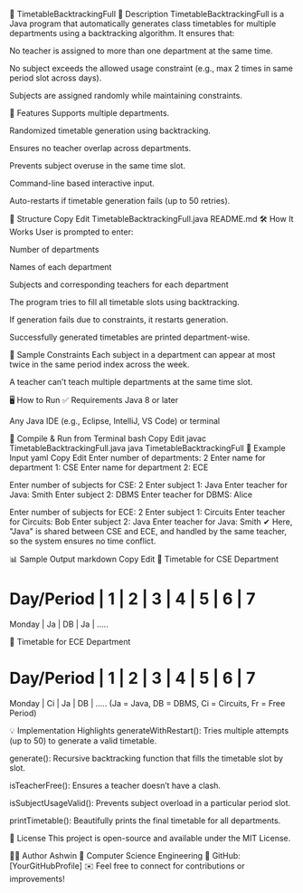 📘 TimetableBacktrackingFull
🧠 Description
TimetableBacktrackingFull is a Java program that automatically generates class timetables for multiple departments using a backtracking algorithm. It ensures that:

No teacher is assigned to more than one department at the same time.

No subject exceeds the allowed usage constraint (e.g., max 2 times in same period slot across days).

Subjects are assigned randomly while maintaining constraints.

🚀 Features
Supports multiple departments.

Randomized timetable generation using backtracking.

Ensures no teacher overlap across departments.

Prevents subject overuse in the same time slot.

Command-line based interactive input.

Auto-restarts if timetable generation fails (up to 50 retries).

📂 Structure
Copy
Edit
TimetableBacktrackingFull.java
README.md
🛠️ How It Works
User is prompted to enter:

Number of departments

Names of each department

Subjects and corresponding teachers for each department

The program tries to fill all timetable slots using backtracking.

If generation fails due to constraints, it restarts generation.

Successfully generated timetables are printed department-wise.

🧪 Sample Constraints
Each subject in a department can appear at most twice in the same period index across the week.

A teacher can’t teach multiple departments at the same time slot.

🖥️ How to Run
✅ Requirements
Java 8 or later

Any Java IDE (e.g., Eclipse, IntelliJ, VS Code) or terminal

🧾 Compile & Run from Terminal
bash
Copy
Edit
javac TimetableBacktrackingFull.java
java TimetableBacktrackingFull
📌 Example Input
yaml
Copy
Edit
Enter number of departments: 2
Enter name for department 1: CSE
Enter name for department 2: ECE

Enter number of subjects for CSE: 2
  Enter subject 1: Java
    Enter teacher for Java: Smith
  Enter subject 2: DBMS
    Enter teacher for DBMS: Alice

Enter number of subjects for ECE: 2
  Enter subject 1: Circuits
    Enter teacher for Circuits: Bob
  Enter subject 2: Java
    Enter teacher for Java: Smith
✔ Here, "Java" is shared between CSE and ECE, and handled by the same teacher, so the system ensures no time conflict.

📊 Sample Output
markdown
Copy
Edit
📘 Timetable for CSE Department

Day/Period |  1 |  2 |  3 |  4 |  5 |  6 |  7
============================================
Monday     | Ja | DB | Ja | .....

📘 Timetable for ECE Department

Day/Period |  1 |  2 |  3 |  4 |  5 |  6 |  7
============================================
Monday     | Ci | Ja | DB | .....
(Ja = Java, DB = DBMS, Ci = Circuits, Fr = Free Period)

💡 Implementation Highlights
generateWithRestart(): Tries multiple attempts (up to 50) to generate a valid timetable.

generate(): Recursive backtracking function that fills the timetable slot by slot.

isTeacherFree(): Ensures a teacher doesn’t have a clash.

isSubjectUsageValid(): Prevents subject overload in a particular period slot.

printTimetable(): Beautifully prints the final timetable for all departments.

📌 License
This project is open-source and available under the MIT License.

🙋‍♂️ Author
Ashwin
📘 Computer Science Engineering
🔗 GitHub: [YourGitHubProfile]
✉️ Feel free to connect for contributions or improvements!


